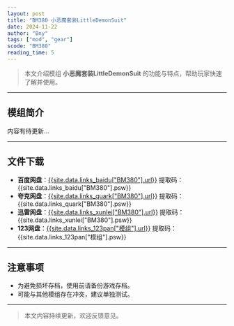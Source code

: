 ```yaml
---
layout: post
title: "BM380 小恶魔套装LittleDemonSuit"
date: 2024-11-22
author: "Bny"
tags: ["mod", "gear"]
scode: "BM380"
reading_time: 5
---
```


> 本文介绍模组 **小恶魔套装LittleDemonSuit** 的功能与特点，帮助玩家快速了解并使用。

---

## 模组简介

内容有待更新...

---

## 文件下载
- **百度网盘**：[{{site.data.links_baidu["BM380"].url}}]({{site.data.links_baidu["BM380"].url}}) 提取码：{{site.data.links_baidu["BM380"].psw}}
- **夸克网盘**：[{{site.data.links_quark["BM380"].url}}]({{site.data.links_quark["BM380"].url}}) 提取码：{{site.data.links_quark["BM380"].psw}}
- **迅雷网盘**：[{{site.data.links_xunlei["BM380"].url}}]({{site.data.links_xunlei["BM380"].url}}) 提取码：{{site.data.links_xunlei["BM380"].psw}}
- **123网盘**：[{{site.data.links_123pan["模组"].url}}]({{site.data.links_123pan["模组"].url}}) 提取码：{{site.data.links_123pan["模组"].psw}}

---

## 注意事项
- 为避免损坏存档，使用前请备份游戏存档。
- 可能与其他模组存在冲突，建议单独测试。

---

> 本文内容持续更新，欢迎反馈意见。
